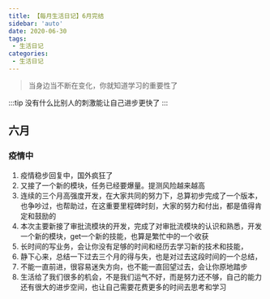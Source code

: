 ```yaml
---
title: 【每月生活日记】6月完结
sidebar: 'auto'
date: 2020-06-30
tags:
 - 生活日记
categories:
 - 生活日记
---
```


> 当身边当不断在变化，你就知道学习的重要性了
<!-- more -->
:::tip
没有什么比别人的刺激能让自己进步更快了
:::

## 六月

### 疫情中

1. 疫情稳步回复中，国外疯狂了
2. 又接了一个新的模块，任务已经要爆量。提测风险越来越高
3. 连续的三个月高强度开发，在大家共同的努力下，总算初步完成了一个版本，也争吵过，也帮助过，在这重要里程碑时刻，大家的努力和付出，都是值得肯定和鼓励的
4. 本次主要新接了审批流模块的开发，完成了对审批流模块的认识和熟悉，开发一个新的模块，get一个新的技能，也算是繁忙中的一个收获
5. 长时间的写业务，会让你没有足够的时间和经历去学习新的技术和技能，
6. 静下心来，总结一下过去三个月的得与失，也是对过去这段时间的一个总结，
7. 不能一直前进，很容易迷失方向，也不能一直回望过去，会让你原地踏步
8. 生活给了我们很多的机会，不是我们运气不好，而是努力还不够，自己的能力还有很大的进步空间，也让自己需要花费更多的时间去思考和学习